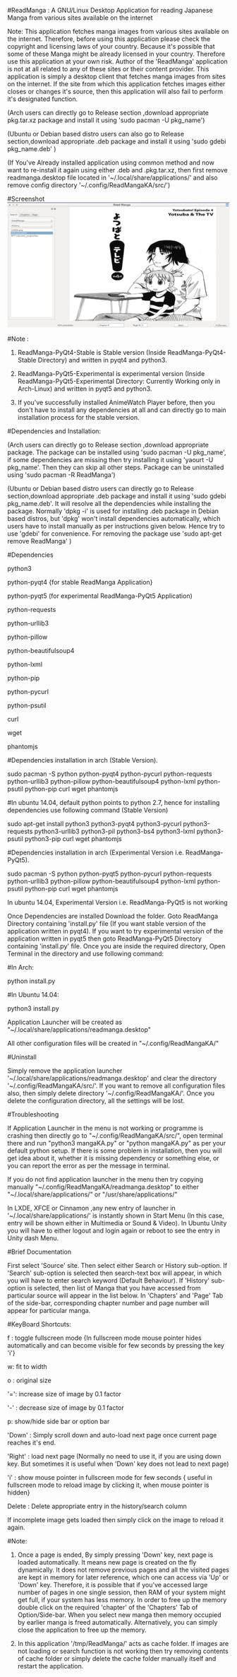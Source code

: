 ﻿#ReadManga :  A GNU/Linux Desktop Application for reading Japanese Manga from various sites available on the internet

Note: This application fetches manga images from various sites available on the internet.
Therefore, before using this application please check the copyright and licensing laws of your country. Because it's possible that some of these Manga might be already licensed in your country. Therefore use this application at your own risk. Author of the 'ReadManga' application is not at all related to any of these sites or their content provider. This application is simply a desktop client that fetches manga images from sites on the internet. If the site from which this application fetches images either closes or changes it's source, then this application will also fail to perform it's designated function. 

(Arch users can directly go to Release section ,download appropriate pkg.tar.xz package and install it using 'sudo pacman -U pkg_name')

(Ubuntu or Debian based distro users can also go to Release section,download appropriate .deb package and install it using 'sudo gdebi pkg_name.deb' )

(If You've Already installed application using common method and now want to re-install it again using either .deb and .pkg.tar.xz, then first remove readmanga.desktop file located in '~/.local/share/applications/' and also remove config directory '~/.config/ReadMangaKA/src/')

#Screenshot
![ReadManga](/Images/sample.png)

#Note : 

1. ReadManga-PyQt4-Stable is Stable version (Inside ReadManga-PyQt4-Stable Directory) and written in pyqt4 and python3.

2. ReadManga-PyQt5-Experimental is experimental version (Inside ReadManga-PyQt5-Experimental Directory: Currently Working only in Arch-Linux) and written in pyqt5 and python3.

3. If you've successfully installed AnimeWatch Player before, then you don't have to install any dependencies at all and can directly go to main installation process for the stable version.


#Dependencies and Installation:

(Arch users can directly go to Release section ,download appropriate package. The package can be installed using 'sudo pacman -U pkg_name', if some dependencies are missing then try installing it using 'yaourt -U pkg_name'. Then they can skip all other steps. Package can be uninstalled using 'sudo pacman -R ReadManga')

(Ubuntu or Debian based distro users can directly go to Release section,download appropriate .deb package and install it using 'sudo gdebi pkg_name.deb'. It will resolve all the dependencies while installing the package. Normally 'dpkg -i' is used for installing .deb package in Debian based distros, but 'dpkg' won't install dependencies automatically, which users have to install manually as per instructions given below. Hence try to use 'gdebi' for convenience. For removing the package use 'sudo apt-get remove ReadManga' )

#Dependencies

python3

python-pyqt4 {for stable ReadManga Application}

python-pyqt5 (for experimental ReadManga-PyQt5 Application)

python-requests

python-urllib3

python-pillow

python-beautifulsoup4

python-lxml

python-pip

python-pycurl

python-psutil

curl

wget

phantomjs

#Dependencies installation in arch (Stable Version).

sudo pacman -S python python-pyqt4 python-pycurl python-requests python-urllib3 python-pillow python-beautifulsoup4 python-lxml python-psutil python-pip curl wget phantomjs

#In ubuntu 14.04, default python points to python 2.7, hence for installing dependencies use following command (Stable Version)

sudo apt-get install python3 python3-pyqt4 python3-pycurl python3-requests python3-urllib3 python3-pil python3-bs4 python3-lxml python3-psutil python3-pip curl wget phantomjs

#Dependencies installation in arch (Experimental Version i.e. ReadManga-PyQt5).

sudo pacman -S python python-pyqt5 python-pycurl python-requests python-urllib3 python-pillow python-beautifulsoup4 python-lxml python-psutil python-pip curl wget phantomjs

In ubuntu 14.04, Experimental Version i.e. ReadManga-PyQt5 is not working 

Once Dependencies are installed Download the folder. Goto ReadManga Directory containing 'install.py' file (If you want stable version of the application written in pyqt4). If you want to try experimental version of the application written in pyqt5 then goto ReadManga-PyQt5 Directory containing 'install.py' file. 
Once you are inside the required directory, Open Terminal in the directory and use following command:

#In Arch:

python install.py

#In Ubuntu 14.04:

python3 install.py

Application Launcher will be created as "~/.local/share/applications/readmanga.desktop"

All other configuration files will be created in "~/.config/ReadMangaKA/"



#Uninstall

Simply remove the application launcher '~/.local/share/applications/readmanga.desktop' and clear the directory '~/.config/ReadMangaKA/src/'. If you want to remove all configuration files also, then simply delete directory '~/.config/ReadMangaKA/'. Once you delete the configuration directory, all the settings will be lost.

#Troubleshooting

If Application Launcher in the menu is not working or programme is crashing then directly go to "~/.config/ReadMangaKA/src/", open terminal there and run "python3 mangaKA.py" or "python mangaKA.py" as per your default python setup. If there is some problem in installation, then you will get idea about it, whether it is missing dependency or something else, or you can report the error as per the message in terminal.

If you do not find application launcher in the menu then try copying manually "~/.config/ReadMangaKA/readmanga.desktop" to either "~/.local/share/applications/" or "/usr/share/applications/"

In LXDE, XFCE or Cinnamon ,any new entry of launcher in '~/.local/share/applications/' is instantly shown in Start Menu (In this case, entry will be shown either in Multimedia or Sound & Video). In Ubuntu Unity you will have to either logout and login again or reboot to see the entry in Unity dash Menu.





#Brief Documentation

First select 'Source' site. Then select either Search or History sub-option. If 'Search' sub-option is selected then search-text box will appear, in which you will have to enter search keyword (Default Behaviour). If 'History' sub-option is selected, then list of Manga that you have accessed from particular  source will appear in the list below. In 'Chapters' and 'Page' Tab of the side-bar, corresponding chapter number and page number will appear for particular manga.

#KeyBoard Shortcuts:


f :  toggle fullscreen mode {In fullscreen mode mouse pointer hides automatically and can become visible for few seconds by pressing the key 'i'}

w:  fit to width

o :  original size

'=': increase size of image by 0.1 factor

'-' : decrease size of image by 0.1 factor

p:   show/hide side bar or option bar

'Down' : Simply scroll down and auto-load next page once current page reaches it's end.

'Right' : load next page (Normally no need to use it, if you are using down key. But sometimes it is useful when 'Down' key does not lead to next page)

'i' : show mouse pointer in fullscreen mode for few seconds { useful in fullscreen mode to reload image by clicking it, when mouse pointer is hidden}

Delete : Delete appropriate entry in the history/search column

If incomplete image gets loaded then simply click on the image to reload it again.

#Note: 

1. Once a page is ended, By simply pressing 'Down' key, next page is loaded automatically. It means new page is created on the fly dynamically. It does not remove previous pages and all the visited pages are kept in memory for later reference, which one can access via 'Up' or 'Down' key. Therefore, it is possible that if you've accessed large number of pages in one single session, then RAM of your system might get full, if your system has less memory. In order to free up the memory double click on the required 'chapter' of the 'Chapters' Tab of Option/Side-bar. When you select new manga then memory occupied by earlier manga is freed automatically. Alternatively, you can simply close the application to free up the memory.
 
2. In this application '/tmp/ReadManga/' acts as cache folder. If images are not loading or search function is not working then try removing contents of cache folder or simply delete the cache folder manually itself and restart the application.
